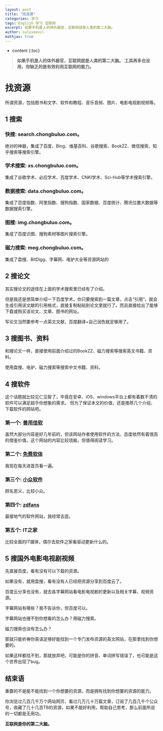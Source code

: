 ```yaml
---
layout: post
title: "找资源"
categories: 学习
tags: English 学习 互联网
excerpt: 如果手机是人的体外器官，互联网就是人类的第二大脑。
author: suliveevil
mathjax: true
---
```


* content
{:toc}

>   **如果手机是人的体外器官，互联网就是人类的第二大脑。**
>   **工具再多也没用，你缺乏的是有效利用互联网的能力。**

# 找资源

所谓资源，包括图书和文字、软件和教程、音乐音频、图片、电影电视剧视频等。

## 1 搜索

### 快搜: search.chongbuluo.com。

绝对的神器，集成了百度、Bing、维基百科、谷歌搜索、BookZZ、微信搜索、知乎搜索等搜索引擎。

### 学术搜索: xs.chongbuluo.com。

集成了谷歌学术、必应学术、百度学术、CNKI学术、Sci-Hub等学术搜索引擎。

### 数据搜索: data.chongbuluo.com。

集成了百度指数、阿里指数、搜狗指数、国家数据、百度统计、腾讯位置大数据等数据搜索引擎。

### 图搜: img.chongbuluo.com。

集成了百度识图、搜狗素材等图片搜索引擎。

### 磁力搜索: meg.chongbuluo.com。

集成了盘搜、BitDigg、字幕网、电驴大全等资源网站的

## 2 搜论文

其实搜论文的途径在上面的学术搜索里已经有了介绍。

但是我还是想简单介绍一下百度学术。你只要搜索到一篇文章，点击“引用”，就会生成引用该文献的引用格式，直接复制粘贴到论文里就行了。而且直接给出了能够下载或购买该论文、文章、图书的网址。

写论文当然要参考一点英文文献，百度翻译+自己润色就足够用了。


## 3 搜图书、资料

和搜论文一样，直接使用前面介绍过的BookZZ、磁力搜索等搜索英文书籍、资料。

使用盘搜、电驴、磁力搜索等搜索中文书籍、资料。


## 4 搜软件

这个话题就比较见仁见智了，毕竟在安卓、iOS、windows平台上都有着数不清的软件可以满足超乎你想象的需求。 但为了保证本文的价值，还是推荐几个介绍、下载软件的网站吧。

### 第一个: [善用佳软](https://xbeta.info/)

虽然大部分内容是好几年前的，但该网站作者使用软件的方法、态度依然有着很高的借鉴价值。这个网站的内容比较烧脑，但值得阅读学习。

### 第二个: [免费软体](http://freewarehome.tw/)

我现在每天进首页看一遍。

### 第三个: [小众软件](http://www.appinn.com/)

顾名思义，比较小众。

### 第四个: [zdfans](http://www.zdfans.com/)

最接地气的软件网站，我经常去逛。

### 第五个: IT之家

比较全面的IT媒体，偶尔去软件之家看驱动更新什么的。

## 5 搜国外电影电视剧视频

先直接百度，看有没有可以下载的资源。 

如果没有，就用盘搜，看有没有人已经把资源分享到百度云了。 

百度云分享也没有，就去各字幕网站看电影电视剧的更新以及相关字幕、视频资源。 

字幕网站有哪些？我不告诉你，但百度可以。 

字幕网站也搜不到你想看的怎么办？用磁力搜索。 

磁力搜索也没有怎么办？

那就只能祈祷你英语足够好能找到一个专门发布资源的英文网站，在那里找到你想要的。 

如果这样都找不到，那就放弃吧，可能是你的拼音、单词拼写错误了，也可能是这个世界出现了bug。

## 结束语

重要的不是能不能找到一个你想要的资源，而是拥有找到你想要的资源的能力。 

你浏览过几百几千万个网站网页、看过几万几十万篇文章，订阅了几百几千个公众号，收藏了几十几百TB的资源，如果不能好利用，帮助自己思考，那么前面所说的一切都是无用功。

**互联网是你的第二大脑。**